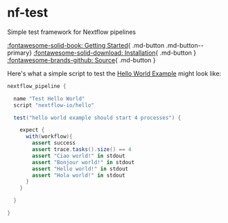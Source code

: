 # nf-test

Simple test framework for Nextflow pipelines


[:fontawesome-solid-book: Getting Started](getting-started.md){ .md-button .md-button--primary} [:fontawesome-solid-download: Installation](installation.md){ .md-button } [:fontawesome-brands-github: Source](https://github.com/askimed/nf-test){ .md-button }

Here's what a simple script to test the [Hello World Example](https://github.com/nextflow-io/hello) might look like:

```Groovy
nextflow_pipeline {

  name "Test Hello World"
  script "nextflow-io/hello"

  test("hello world example should start 4 processes") {

    expect {
      with(workflow){
        assert success
        assert trace.tasks().size() == 4
        assert "Ciao world!" in stdout
        assert "Bonjour world!" in stdout
        assert "Hello world!" in stdout
        assert "Hola world!" in stdout
      }
    }

  }

}
```

